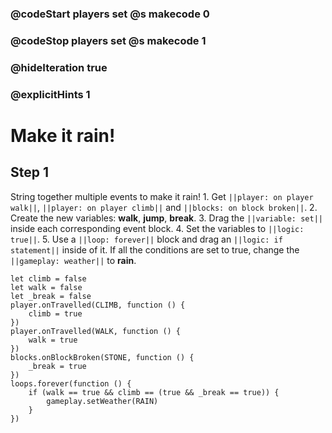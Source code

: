 ### @codeStart players set @s makecode 0
### @codeStop players set @s makecode 1

### @hideIteration true 
### @explicitHints 1


# Make it rain!

## Step 1
String together multiple events to make it rain! 1. Get ``||player: on player walk||``, ``||player: on player climb||`` and ``||blocks: on block broken||``. 2. Create the new variables: **walk**, **jump**, **break**. 3. Drag the ``||variable: set||`` inside each corresponding event block. 4. Set the variables to ``||logic: true||``. 5. Use a ``||loop: forever||`` block and drag  an ``||logic: if statement||``  inside of it. If all the conditions are set to true, change the ``||gameplay: weather||`` to **rain**. 



```ghost
let climb = false
let walk = false
let _break = false
player.onTravelled(CLIMB, function () {
    climb = true
})
player.onTravelled(WALK, function () {
    walk = true
})
blocks.onBlockBroken(STONE, function () {
    _break = true
})
loops.forever(function () {
    if (walk == true && climb == (true && _break == true)) {
        gameplay.setWeather(RAIN)
    }
})
```
